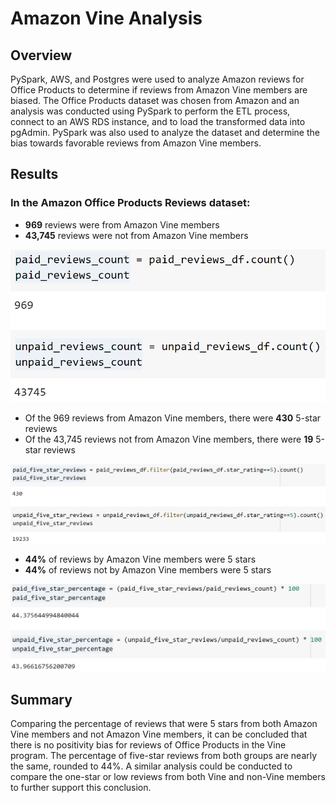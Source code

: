 # Amazon Vine Analysis

## Overview
PySpark, AWS, and Postgres were used to analyze Amazon reviews for Office Products to determine if reviews from Amazon Vine members are biased.
The Office Products dataset was chosen from Amazon and an analysis was conducted using PySpark to perform the ETL process, connect to an AWS RDS instance, and to load the transformed data into pgAdmin. PySpark was also used to analyze the dataset and determine the bias towards favorable reviews from Amazon Vine members.


## Results

### In the Amazon Office Products Reviews dataset:

* **969** reviews were from Amazon Vine members
* **43,745** reviews were not from Amazon Vine members

![vine_reviews](https://github.com/borkard/Amazon_Vine_Analysis/blob/main/Images/vine_reviews.PNG)


* Of the 969 reviews from Amazon Vine members, there were **430** 5-star reviews
* Of the 43,745 reviews not from Amazon Vine members, there were **19** 5-star reviews

![five_star_reviews](https://github.com/borkard/Amazon_Vine_Analysis/blob/main/Images/five_star_reviews.PNG)


* **44%** of reviews by Amazon Vine members were 5 stars 
* **44%** of reviews not by Amazon Vine members were 5 stars

![five_star_percentage](https://github.com/borkard/Amazon_Vine_Analysis/blob/main/Images/five_star_percentage.PNG)



## Summary
Comparing the percentage of reviews that were 5 stars from both Amazon Vine members and not Amazon Vine members, it can be concluded that there is no positivity bias for reviews of Office Products in the Vine program. The percentage of five-star reviews from both groups are nearly the same, rounded to 44%. A similar analysis could be conducted to compare the one-star or low reviews from both Vine and non-Vine members to further support this conclusion.

